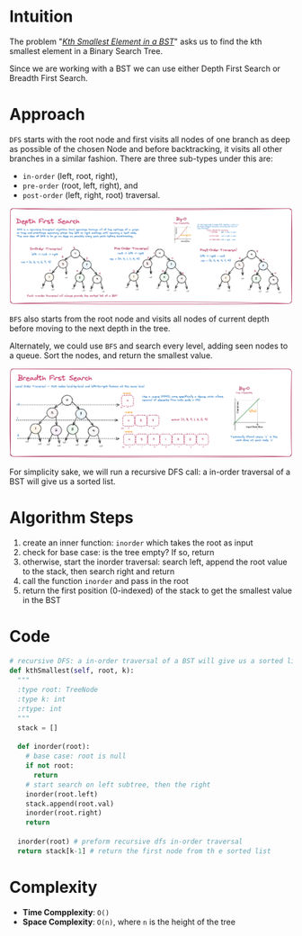 # Intuition

The problem "*[Kth Smallest Element in a BST](https://leetcode.com/problems/kth-smallest-element-in-a-bst/)*" asks us to find the kth smallest element in a Binary Search Tree.

Since we are working with a BST we can use either Depth First Search or Breadth First Search.

# Approach

`DFS` starts with the root node and first visits all nodes of one branch as deep as possible of the chosen Node and before backtracking, it visits all other branches in a similar fashion. There are three sub-types under this are:

- `in-order` (left, root, right),
- `pre-order` (root, left, right), and
- `post-order` (left, right, root) traversal.

![dfs](./dfs.png)

`BFS` also starts from the root node and visits all nodes of current depth before moving to the next depth in the tree.

Alternately, we could use `BFS` and search every level, adding seen nodes to a queue. Sort the nodes, and return the smallest value.

![bfs](./bfs.png)

For simplicity sake, we will run a recursive DFS call: a in-order traversal of a BST will give us a sorted list.

# Algorithm Steps

1. create an inner function: `inorder` which takes the root as input
2. check for base case: is the tree empty? If so, return
3. otherwise, start the inorder traversal: search left, append the root value to the stack, then search right and return
4. call the function `inorder` and pass in the root
5. return the first position (0-indexed) of the stack to get the smallest value in the BST

# Code

```python
# recursive DFS: a in-order traversal of a BST will give us a sorted list
def kthSmallest(self, root, k):
  """
  :type root: TreeNode
  :type k: int
  :rtype: int
  """
  stack = []

  def inorder(root):
    # base case: root is null
    if not root:
      return
    # start search on left subtree, then the right
    inorder(root.left)
    stack.append(root.val)
    inorder(root.right)
    return

  inorder(root) # preform recursive dfs in-order traversal
  return stack[k-1] # return the first node from th e sorted list
```

# Complexity

- **Time Compplexity**: `O()`
- **Space Complexity**: `O(n)`, where `n` is the height of the tree

